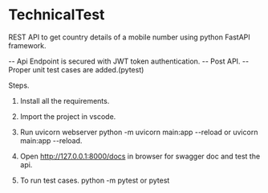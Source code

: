 # TechnicalTest

REST API to get country details of a mobile number using python FastAPI framework.

-- Api Endpoint is secured with JWT token authentication.
-- Post API.
-- Proper unit test cases are added.(pytest)

Steps.

  1. Install all the requirements.

  2. Import the project in vscode.

  3. Run uvicorn webserver
      python -m uvicorn main:app --reload or uvicorn main:app --reload.
   
  4. Open http://127.0.0.1:8000/docs in browser for swagger doc and test the api.

   5. To run test cases.
      python -m pytest or pytest
